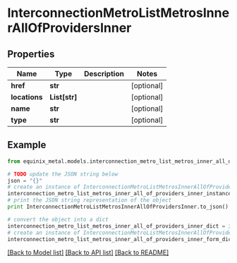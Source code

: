 # InterconnectionMetroListMetrosInnerAllOfProvidersInner


## Properties
Name | Type | Description | Notes
------------ | ------------- | ------------- | -------------
**href** | **str** |  | [optional] 
**locations** | **List[str]** |  | [optional] 
**name** | **str** |  | [optional] 
**type** | **str** |  | [optional] 

## Example

```python
from equinix_metal.models.interconnection_metro_list_metros_inner_all_of_providers_inner import InterconnectionMetroListMetrosInnerAllOfProvidersInner

# TODO update the JSON string below
json = "{}"
# create an instance of InterconnectionMetroListMetrosInnerAllOfProvidersInner from a JSON string
interconnection_metro_list_metros_inner_all_of_providers_inner_instance = InterconnectionMetroListMetrosInnerAllOfProvidersInner.from_json(json)
# print the JSON string representation of the object
print InterconnectionMetroListMetrosInnerAllOfProvidersInner.to_json()

# convert the object into a dict
interconnection_metro_list_metros_inner_all_of_providers_inner_dict = interconnection_metro_list_metros_inner_all_of_providers_inner_instance.to_dict()
# create an instance of InterconnectionMetroListMetrosInnerAllOfProvidersInner from a dict
interconnection_metro_list_metros_inner_all_of_providers_inner_form_dict = interconnection_metro_list_metros_inner_all_of_providers_inner.from_dict(interconnection_metro_list_metros_inner_all_of_providers_inner_dict)
```
[[Back to Model list]](../README.md#documentation-for-models) [[Back to API list]](../README.md#documentation-for-api-endpoints) [[Back to README]](../README.md)



